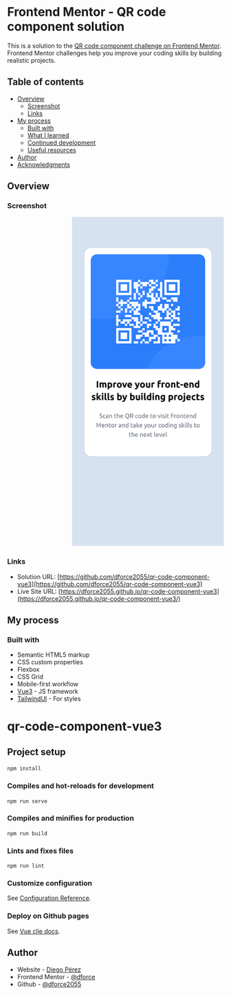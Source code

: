 # Frontend Mentor - QR code component solution

This is a solution to the [QR code component challenge on Frontend Mentor](https://www.frontendmentor.io/challenges/qr-code-component-iux_sIO_H). Frontend Mentor challenges help you improve your coding skills by building realistic projects. 

## Table of contents

- [Overview](#overview)
  - [Screenshot](#screenshot)
  - [Links](#links)
- [My process](#my-process)
  - [Built with](#built-with)
  - [What I learned](#what-i-learned)
  - [Continued development](#continued-development)
  - [Useful resources](#useful-resources)
- [Author](#author)
- [Acknowledgments](#acknowledgments)

## Overview

### Screenshot

<div style="padding-left:30%">
  <img 
    src="./frontend-mentor/images/localhost_8080_(iPhone_12_Pro).png" 
    alt="drawing" width="400"
    />
</div>

### Links

- Solution URL: [https://github.com/dforce2055/qr-code-component-vue3](https://github.com/dforce2055/qr-code-component-vue3)
- Live Site URL: [https://dforce2055.github.io/qr-code-component-vue3](https://dforce2055.github.io/qr-code-component-vue3/)

## My process

### Built with

- Semantic HTML5 markup
- CSS custom properties
- Flexbox
- CSS Grid
- Mobile-first workflow
- [Vue3](https://vuejs.org/) - JS framework
- [TailwindUI](https://tailwindcss.com/) - For styles


# qr-code-component-vue3

## Project setup
```
npm install
```

### Compiles and hot-reloads for development
```
npm run serve
```

### Compiles and minifies for production
```
npm run build
```

### Lints and fixes files
```
npm run lint
```

### Customize configuration
See [Configuration Reference](https://cli.vuejs.org/config/).
### Deploy on Github pages
See [Vue clie docs](https://cli.vuejs.org/guide/deployment.html#github-pages).

## Author

- Website - [Diego Pérez](https://portfolio-dforce2055.web.app/)
- Frontend Mentor - [@dforce](https://www.frontendmentor.io/profile/dforce2055)
- Github - [@dforce2055](https://github.com/dforce2055)
